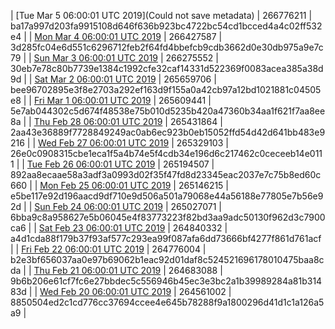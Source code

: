 | [Tue Mar  5 06:00:01 UTC 2019](Could not save metadata) | 266776211 | ba17a997d203fa9915108d646f636b923bc4722bc54cd1bcced4a4c02ff532e4 | 
| [Mon Mar  4 06:00:01 UTC 2019](https://transfer.sh/vxg1w/dashninja-dbdump-20190304070001.tar.bz2) | 266427587 | 3d285fc04e6d551c6296712feb2f64fd4bbefcb9cdb3662d0e30db975a9e7c79 | 
| [Sun Mar  3 06:00:01 UTC 2019](https://transfer.sh/13I3GO/dashninja-dbdump-20190303070001.tar.bz2) | 266275552 | 30eb7e78c80b7739e1384c1992cfe32caf14331d522369f0083acea385a38d9d | 
| [Sat Mar  2 06:00:01 UTC 2019](https://transfer.sh/iHcS6/dashninja-dbdump-20190302070001.tar.bz2) | 265659706 | bee96702895e3f8e2703a292ef163d9f155a0a42cb97a12bd1021881c04505e8 | 
| [Fri Mar  1 06:00:01 UTC 2019]() | 265609441 | 5e7ab044302c5d674f48538e75b010d5235b420a47360b34aa1f621f7aa8ee8a | 
| [Thu Feb 28 06:00:01 UTC 2019](https://transfer.sh/fxWKS/dashninja-dbdump-20190228070001.tar.bz2) | 265431864 | 2aa43e36889f7728849249ac0ab6ec923b0eb15052ffd54d42d641bb483e9216 | 
| [Wed Feb 27 06:00:01 UTC 2019](https://transfer.sh/f8sfW/dashninja-dbdump-20190227070001.tar.bz2) | 265329103 | 26e0c0908315cbe1eca1f5a4b74e5f4cdb34e196d6c217462c0ceceeb14e0111 | 
| [Tue Feb 26 06:00:01 UTC 2019](https://transfer.sh/16jxNg/dashninja-dbdump-20190226070001.tar.bz2) | 265194507 | 892aa8ecaae58a3adf3a0993d02f35f47fd8d23345eac2037e7c75b8ed60c660 | 
| [Mon Feb 25 06:00:01 UTC 2019](https://transfer.sh/hGsqi/dashninja-dbdump-20190225070001.tar.bz2) | 265146215 | e5be117e92d196aacd9df710e9d506a501a79068e44a56188e77805e7b56e92d | 
| [Sun Feb 24 06:00:01 UTC 2019](https://transfer.sh/TAxfY/dashninja-dbdump-20190224070001.tar.bz2) | 265027071 | 6bba9c8a958627e5b06045e4f83773223f82bd3aa9adc50130f962d3c7900ca6 | 
| [Sat Feb 23 06:00:01 UTC 2019](https://transfer.sh/10hyeM/dashninja-dbdump-20190223070001.tar.bz2) | 264840332 | a4d1cda88f179b37f93af577c293ea99f087afa6dd73666bf4277f861d761acf | 
| [Fri Feb 22 06:00:01 UTC 2019](https://transfer.sh/cp2Ws/dashninja-dbdump-20190222070001.tar.bz2) | 264776004 | b2e3bf656037aa0e97b69062b1eac92d01daf8c524521696178010475baa8cda | 
| [Thu Feb 21 06:00:01 UTC 2019](https://transfer.sh/2HIoL/dashninja-dbdump-20190221070001.tar.bz2) | 264683088 | 9b6b206e61cf7fc6e27bbdec5c556946b45ec3e3bc2a1b39989284a81b31483d | 
| [Wed Feb 20 06:00:01 UTC 2019](https://transfer.sh/XZMmP/dashninja-dbdump-20190220070001.tar.bz2) | 264561002 | 8850504ed2c1cd776cc37694ccee4e645b78288f9a1800296d41d1c1a126a5a9 | 
